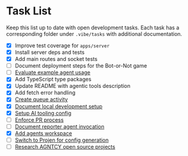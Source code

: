 # Task List

Keep this list up to date with open development tasks. Each task has a
corresponding folder under `.vibe/tasks` with additional documentation.

- [x] Improve test coverage for `apps/server`
- [x] Install server deps and tests
- [x] Add main routes and socket tests
- [ ] Document deployment steps for the Bot-or-Not game
- [ ] [Evaluate example agent usage](tasks/evaluate-example-agent)
- [x] Add TypeScript type packages
- [x] Update README with agentic tools description
- [x] Add fetch error handling
- [x] [Create queue activity](tasks/create-queue-activity)
- [x] [Document local development setup](tasks/document-local-dev-setup)
- [x] [Setup AI tooling config](tasks/setup-ai-tooling-config)
- [ ] [Enforce PR process](tasks/enforce-pr-process)
- [ ] [Document reporter agent invocation](tasks/document-reporter-agent-invocation)
- [x] [Add agents workspace](tasks/add-agents-workspace)
- [ ] [Switch to Projen for config generation](tasks/switch-to-projen-configs)
- [ ] [Research AGNTCY open source projects](tasks/research-agntcy-open-source)
